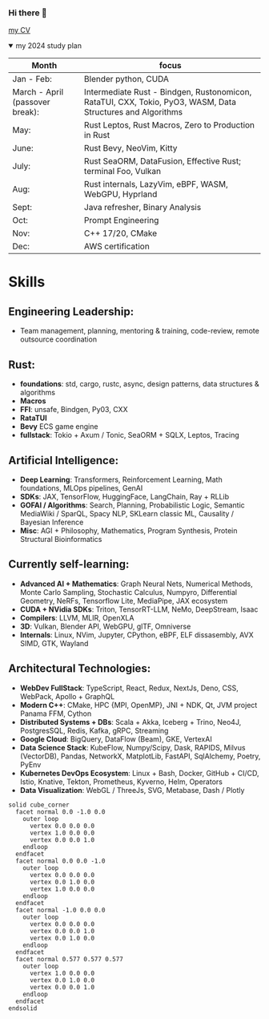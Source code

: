 ### Hi there 👋

[my CV](JoshReuben_CV.pdf)

<details open>
  
  <summary>my 2024 study plan</summary>
       
|Month| focus |
|---|---|
|Jan - Feb:| Blender python, CUDA|
|March - April (passover break):| Intermediate Rust - Bindgen, Rustonomicon, RataTUI, CXX, Tokio, PyO3, WASM, Data Structures and Algorithms|
|May:| Rust Leptos, Rust Macros, Zero to Production in Rust |
|June:|Rust Bevy, NeoVim, Kitty|
|July:| Rust SeaORM, DataFusion, Effective Rust; terminal Foo, Vulkan|
|Aug:| Rust internals, LazyVim, eBPF, WASM, WebGPU, Hyprland |
|Sept: |Java refresher, Binary Analysis|
|Oct:| Prompt Engineering |
|Nov:| C++ 17/20, CMake|
|Dec:| AWS certification|


  
</details>

<!--
**jreuben11/jreuben11** is a ✨ _special_ ✨ repository because its `README.md` (this file) appears on your GitHub profile.

Here are some ideas to get you started:

- 🔭 I’m currently working on ...
- 🌱 I’m currently learning ...
- 👯 I’m looking to collaborate on ...
- 🤔 I’m looking for help with ...
- 💬 Ask me about ...
- 📫 How to reach me: ...
- 😄 Pronouns: ...
- ⚡ Fun fact: ...
-->

# Skills
## Engineering Leadership: 
- Team management, planning, mentoring & training, code-review,  remote outsource coordination
## Rust: 
- **foundations**: std, cargo, rustc, async, design patterns, data structures & algorithms
-  **Macros**
- **FFI**: unsafe, Bindgen, Py03, CXX
- **RataTUI**
- **Bevy** ECS game engine
-  **fullstack**: Tokio + Axum / Tonic, SeaORM + SQLX, Leptos, Tracing
## Artificial Intelligence: 
- **Deep Learning**: Transformers, Reinforcement Learning, Math foundations, MLOps pipelines, GenAI
- **SDKs**: JAX, TensorFlow, HuggingFace, LangChain, Ray + RLLib
- **GOFAI / Algorithms**: Search, Planning, Probabilistic Logic, Semantic MediaWiki / SparQL, Spacy NLP,  SKLearn classic ML, Causality / Bayesian Inference
- **Misc**: AGI + Philosophy, Mathematics, Program Synthesis, Protein Structural Bioinformatics
## Currently self-learning: 
- **Advanced AI + Mathematics**: Graph Neural Nets, Numerical Methods, Monte Carlo Sampling, Stochastic Calculus, Numpyro,  Differential Geometry, NeRFs, Tensorflow Lite, MediaPipe, JAX ecosystem
- **CUDA + NVidia SDKs**: Triton, TensorRT-LLM, NeMo, DeepStream, Isaac
- **Compilers**: LLVM, MLIR, OpenXLA
- **3D**: Vulkan, Blender API, WebGPU, glTF, Omniverse
- **Internals**: Linux, NVim, Jupyter, CPython, eBPF, ELF dissasembly, AVX SIMD, GTK, Wayland
## Architectural Technologies: 
- **WebDev FullStack**: TypeScript, React, Redux, NextJs, Deno, CSS, WebPack, Apollo + GraphQL
- **Modern C++**: CMake, HPC {MPI, OpenMP}, JNI + NDK, Qt, JVM project Panama FFM, Cython
- **Distributed Systems + DBs**: Scala + Akka, Iceberg + Trino, Neo4J, PostgresSQL, Redis, Kafka, gRPC, Streaming
- **Google Cloud**: BigQuery, DataFlow (Beam), GKE, VertexAI
- **Data Science Stack**: KubeFlow, Numpy/Scipy, Dask, RAPIDS, Milvus (VectorDB), Pandas, NetworkX, MatplotLib, FastAPI, SqlAlchemy, Poetry, PyEnv
- **Kubernetes DevOps Ecosystem**: Linux + Bash, Docker, GitHub + CI/CD, Istio, Knative, Tekton, Prometheus, Kyverno, Helm, Operators
- **Data Visualization**: WebGL / ThreeJs, SVG, Metabase, Dash / Plotly

```stl
solid cube_corner
  facet normal 0.0 -1.0 0.0
    outer loop
      vertex 0.0 0.0 0.0
      vertex 1.0 0.0 0.0
      vertex 0.0 0.0 1.0
    endloop
  endfacet
  facet normal 0.0 0.0 -1.0
    outer loop
      vertex 0.0 0.0 0.0
      vertex 0.0 1.0 0.0
      vertex 1.0 0.0 0.0
    endloop
  endfacet
  facet normal -1.0 0.0 0.0
    outer loop
      vertex 0.0 0.0 0.0
      vertex 0.0 0.0 1.0
      vertex 0.0 1.0 0.0
    endloop
  endfacet
  facet normal 0.577 0.577 0.577
    outer loop
      vertex 1.0 0.0 0.0
      vertex 0.0 1.0 0.0
      vertex 0.0 0.0 1.0
    endloop
  endfacet
endsolid
```
<!--
<picture>
  <source media="(prefers-color-scheme: dark)" srcset="https://user-images.githubusercontent.com/25423296/163456776-7f95b81a-f1ed-45f7-b7ab-8fa810d529fa.png">
  <source media="(prefers-color-scheme: light)" srcset="https://user-images.githubusercontent.com/25423296/163456779-a8556205-d0a5-45e2-ac17-42d089e3c3f8.png">
  <img alt="Shows an illustrated sun in light mode and a moon with stars in dark mode." src="https://user-images.githubusercontent.com/25423296/163456779-a8556205-d0a5-45e2-ac17-42d089e3c3f8.png">
</picture>
-->





